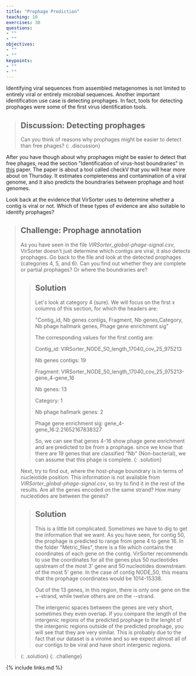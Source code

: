 ```yaml
---
title: "Prophage Prediction"
teaching: 10
exercises: 30
questions:
- ""
- "" 
objectives:
- ""
- ""
keypoints:
- ""
- ""
---
```


Identifying viral sequences from assembled metagenomes is not limited to entirely viral or entirely microbial sequences. Another important identification use case is detecting prophages. In fact, tools for detecting prophages were some of the first virus identification tools.

>## Discussion: Detecting prophages
> Can you think of reasons why prophages might be easier to detect than free phages?
{: .discussion}

After you have though about why prophages might be easier to detect that free phages, read the section "Identification of virus-host boundraries" in [this](https://www.nature.com/articles/s41587-020-00774-7) paper. The paper is about a tool called checkV that you will hear more about on Thursday. It estimates completeness and contamination of a viral genome, and it also predicts the boundraries between prophage and host genomes.

Look back at the evidence that VirSorter uses to determine whether a contig is viral or not. Which of these types of evidence are also suitable to identify prophages?


>## Challenge: Prophage annotation
>As you have seen in the file *VIRSorter_global-phage-signal.csv*, VirSorter doesn't just determine which contigs are viral, it also detects prophages. Go back to the file and look at the detected prophages (categories 4, 5, and 6). Can you find out whether they are complete or partial prophages? Or where the boundraries are?
>
> > ## Solution
> > 
> > Let's look at category 4 (sure). We will focus on the first x columns of this section, for which the headers are:
> >
> > "Contig_id, Nb genes contigs,   Fragment,   Nb genes,Category, Nb phage hallmark genes, Phage gene enrichment sig"
> > 
> > The corresponding values for the first contig are:
> >
> > Contig_id: VIRSorter_NODE_50_length_17040_cov_25_975213
> >
> > Nb genes contigs: 19
> >
> > Fragment: VIRSorter_NODE_50_length_17040_cov_25_975213-gene_4-gene_16
> >
> > Nb genes: 13
> >
> > Category: 1
> >
> > Nb phage hallmark genes: 2
> >
> > Phage gene enrichment sig: gene_4-gene_16:2.21652167838327
> >
> > So, we can see that genes 4-16 show phage gene enrichment and are predicted to be from a prophage. since we know that there are 19 genes that are classified "Nb" (Non-bacterial), we can assume that this phage is complete.
> {: .solution}
>
> Next, try to find out, where the host-phage boundrary is in terms of nucleiotide position. This information is not available from *VIRSorter_global-phage-signal.csv*, so try to find it in the rest of the results. Are all the genes encoded on the same strand? How many nucleotides are between the genes?
>
> > ## Solution
> >
> > This is a little bit complicated. Sometimes we have to dig to get the information that we want. As you have seen, for contig 50, the prophage is predicted to range from gene 4 to gene 16. In the folder "Metric_files", there is a file which contains the coordinates of each gene on the contig. VirSorter recommends to use the coordinates for all the genes plus 50 nucleotides upstream of the most 3' gene and 50 nucleotides downstream of the most 5' gene. In the case of contig NODE_50, this means that the prophage coordinates would be 1014-15338.
> >
> > Out of the 13 genes, in this region, there is only one gene on the +-strand, while twelve others are on the --strand.
> >
> > The intergenic spaces between the genes are very short, sometimes they even overlap. If you compare the length of the intergenic regions of the predicted prophage to the lenght of the intergenic regions outside of the predicted prophage, you will see that they are very similar. This is probably due to the fact that our dataset is a virome and so we expect almost all of our contigs to be viral and have short intergenic regions.
> >
> {: .solution}
{: .challenge}


{% include links.md %}
